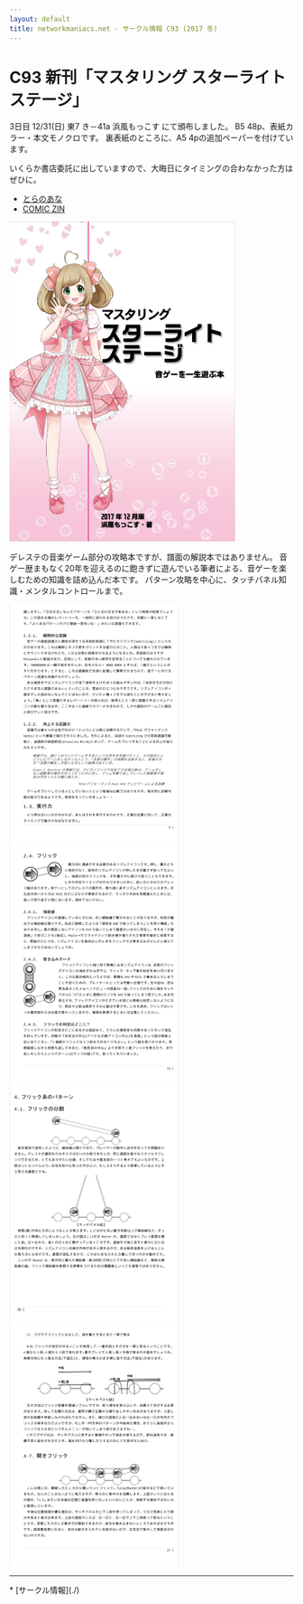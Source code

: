 ```yaml
---
layout: default
title: networkmaniacs.net - サークル情報 C93 (2017 冬)
---
```


C93 新刊「マスタリング スターライトステージ」
====
3日目 12/31(日) 東7 き－41a 浜風もっこす にて頒布しました。
B5 48p、表紙カラー・本文モノクロです。
裏表紙のところに、A5 4pの追加ペーパーを付けています。

いくらか書店委託に出していますので、大晦日にタイミングの合わなかった方はぜひに。
* [とらのあな](http://www.toranoana.jp/mailorder/article/04/0030/60/44/040030604450.html)
* [COMIC ZIN](http://shop.comiczin.jp/products/detail.php?product_id=35582)

<img src="./C93-cover.png" alt="表紙" style="width: 400px;"/>

デレステの音楽ゲーム部分の攻略本ですが、譜面の解説本ではありません。
音ゲー歴まもなく20年を迎えるのに飽きずに遊んでいる筆者による、音ゲーを楽しむための知識を詰め込んだ本です。
パターン攻略を中心に、タッチパネル知識・メンタルコントロールまで。

<img src="./C93-p09.png" alt="本文サンプル1" style="width: 300px;"/>
<img src="./C93-p15.png" alt="本文サンプル2" style="width: 300px;"/>
<img src="./C93-p22.png" alt="本文サンプル3" style="width: 300px;"/>
<img src="./C93-p27.png" alt="本文サンプル4" style="width: 300px;"/>

<hr/>
* [サークル情報](./)
